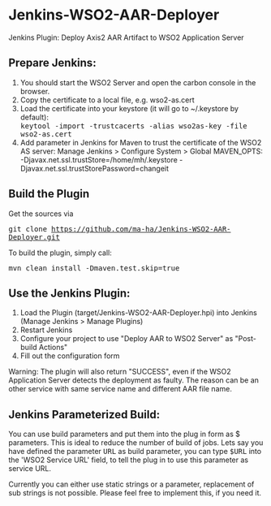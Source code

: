 Jenkins-WSO2-AAR-Deployer
=========================

Jenkins Plugin: Deploy Axis2 AAR Artifact to WSO2 Application Server

Prepare Jenkins:
----------------
1. You should start the WSO2 Server and open the carbon console in the browser. 
2. Copy the certificate to a local file, e.g. wso2-as.cert
3. Load the certificate into your keystore (it will go to ~/.keystore by default):<br>
   <tt>keytool -import -trustcacerts -alias wso2as-key -file wso2-as.cert</tt>
4. Add parameter in Jenkins for Maven to trust the certificate of the WSO2 AS server: Manage Jenkins > Configure System > Global MAVEN_OPTS:<br>
  -Djavax.net.ssl.trustStore=/home/mh/.keystore -Djavax.net.ssl.trustStorePassword=changeit

Build the Plugin
----------------
Get the sources via

<tt>git clone https://github.com/ma-ha/Jenkins-WSO2-AAR-Deployer.git</tt>

To build the plugin, simply call:

<tt>mvn clean install -Dmaven.test.skip=true</tt>

Use the Jenkins Plugin:
----------------------
1. Load the Plugin (target/Jenkins-WSO2-AAR-Deployer.hpi) into Jenkins (Manage Jenkins > Manage Plugins)
2. Restart Jenkins
3. Configure your project to use "Deploy AAR to WSO2 Server" as "Post-build Actions"
4. Fill out the configuration form

Warning: The plugin will also return "SUCCESS", even if the WSO2 Application Server detects the deployment as faulty. 
The reason can be an other service with same service name and different AAR file name. 

Jenkins Parameterized Build:
----------------------------
You can use build parameters and put them into the plug in form as $ parameters. This is ideal to reduce the number of build of jobs.
Lets say you have defined the parameter <tt>URL</tt> as build parameter, you can type <tt>$URL</tt> into the 'WSO2 Service URL' field, 
to tell the plug in to use this parameter as service URL. 

Currently you can either use static strings or a parameter, replacement of sub strings is not possible. 
Please feel free to implement this, if you need it.
